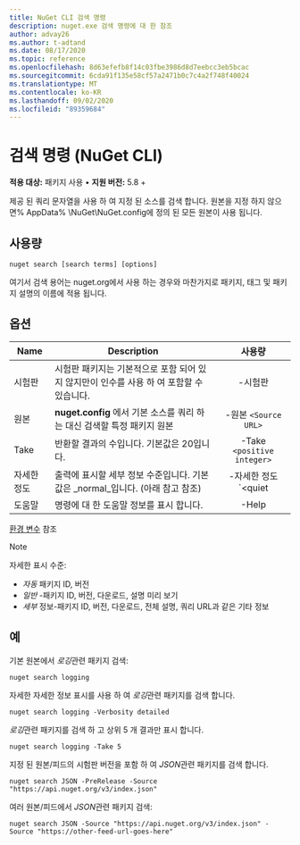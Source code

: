```yaml
---
title: NuGet CLI 검색 명령
description: nuget.exe 검색 명령에 대 한 참조
author: advay26
ms.author: t-adtand
ms.date: 08/17/2020
ms.topic: reference
ms.openlocfilehash: 8d63efefb8f14c03fbe3986d8d7eebcc3eb5bcac
ms.sourcegitcommit: 6cda91f135e58cf57a2471b0c7c4a2f748f40024
ms.translationtype: MT
ms.contentlocale: ko-KR
ms.lasthandoff: 09/02/2020
ms.locfileid: "89359684"
---
```

# <a name="search-command-nuget-cli"></a>검색 명령 (NuGet CLI)

**적용 대상:** 패키지 사용 &bullet; **지원 버전:** 5.8 +

제공 된 쿼리 문자열을 사용 하 여 지정 된 소스를 검색 합니다. 원본을 지정 하지 않으면% AppData% \NuGet\NuGet.config에 정의 된 모든 원본이 사용 됩니다.

## <a name="usage"></a>사용량

```cli
nuget search [search terms] [options]
```

여기서 검색 용어는 nuget.org에서 사용 하는 경우와 마찬가지로 패키지, 태그 및 패키지 설명의 이름에 적용 됩니다.

## <a name="options"></a>옵션

| Name | Description | 사용량 |
| ---  |     ---     |  :-:  |
| 시험판 | 시험판 패키지는 기본적으로 포함 되어 있지 않지만이 인수를 사용 하 여 포함할 수 있습니다. | -시험판 |
| 원본 | __nuget.config__ 에서 기본 소스를 쿼리 하는 대신 검색할 특정 패키지 원본 | -원본 `<Source URL>`|
| Take | 반환할 결과의 수입니다. 기본값은 20입니다. | -Take `<positive integer>` |
| 자세한 정도 | 출력에 표시할 세부 정보 수준입니다. 기본값은 _normal_입니다. (아래 참고 참조)  | -자세한 정도 `<quiet|normal|detailed>` |
| 도움말 | 명령에 대 한 도움말 정보를 표시 합니다. | -Help |

[환경 변수](cli-ref-environment-variables.md) 참조

> [!NOTE] 
> 자세한 표시 수준:
> * _자동_ 패키지 ID, 버전
> * _일반_ -패키지 ID, 버전, 다운로드, 설명 미리 보기
> * _세부_ 정보-패키지 ID, 버전, 다운로드, 전체 설명, 쿼리 URL과 같은 기타 정보

## <a name="examples"></a>예

기본 원본에서 *로깅*관련 패키지 검색:
```
nuget search logging
```
자세한 자세한 정보 표시를 사용 하 여 *로깅*관련 패키지를 검색 합니다.
```
nuget search logging -Verbosity detailed
```
*로깅*관련 패키지를 검색 하 고 상위 5 개 결과만 표시 합니다.
```
nuget search logging -Take 5
```
지정 된 원본/피드의 시험판 버전을 포함 하 여 *JSON*관련 패키지를 검색 합니다.
```
nuget search JSON -PreRelease -Source "https://api.nuget.org/v3/index.json"
```
여러 원본/피드에서 *JSON*관련 패키지 검색:
```
nuget search JSON -Source "https://api.nuget.org/v3/index.json" -Source "https://other-feed-url-goes-here"
```
